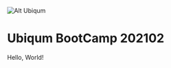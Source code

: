 ![Alt Ubiqum](https://ubiqum.com/faqs/wp-content/uploads/2018/03/logo-ubiqum-color.svg "Ubiqum")

# Ubiqum BootCamp 202102

Hello, World!
